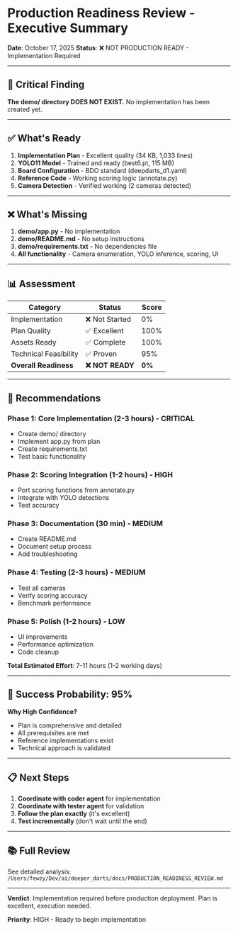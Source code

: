 # Production Readiness Review - Executive Summary

**Date**: October 17, 2025
**Status**: ❌ NOT PRODUCTION READY - Implementation Required

---

## 🚨 Critical Finding

**The demo/ directory DOES NOT EXIST.** No implementation has been created yet.

---

## ✅ What's Ready

1. **Implementation Plan** - Excellent quality (34 KB, 1,033 lines)
2. **YOLO11 Model** - Trained and ready (best6.pt, 115 MB)
3. **Board Configuration** - BDO standard (deepdarts_d1.yaml)
4. **Reference Code** - Working scoring logic (annotate.py)
5. **Camera Detection** - Verified working (2 cameras detected)

---

## ❌ What's Missing

1. **demo/app.py** - No implementation
2. **demo/README.md** - No setup instructions
3. **demo/requirements.txt** - No dependencies file
4. **All functionality** - Camera enumeration, YOLO inference, scoring, UI

---

## 📊 Assessment

| Category | Status | Score |
|----------|--------|-------|
| Implementation | ❌ Not Started | 0% |
| Plan Quality | ✅ Excellent | 100% |
| Assets Ready | ✅ Complete | 100% |
| Technical Feasibility | ✅ Proven | 95% |
| **Overall Readiness** | **❌ NOT READY** | **0%** |

---

## 🎯 Recommendations

### Phase 1: Core Implementation (2-3 hours) - CRITICAL
- Create demo/ directory
- Implement app.py from plan
- Create requirements.txt
- Test basic functionality

### Phase 2: Scoring Integration (1-2 hours) - HIGH
- Port scoring functions from annotate.py
- Integrate with YOLO detections
- Test accuracy

### Phase 3: Documentation (30 min) - MEDIUM
- Create README.md
- Document setup process
- Add troubleshooting

### Phase 4: Testing (2-3 hours) - MEDIUM
- Test all cameras
- Verify scoring accuracy
- Benchmark performance

### Phase 5: Polish (1-2 hours) - LOW
- UI improvements
- Performance optimization
- Code cleanup

**Total Estimated Effort**: 7-11 hours (1-2 working days)

---

## 💯 Success Probability: 95%

**Why High Confidence?**
- Plan is comprehensive and detailed
- All prerequisites are met
- Reference implementations exist
- Technical approach is validated

---

## 📋 Next Steps

1. **Coordinate with coder agent** for implementation
2. **Coordinate with tester agent** for validation
3. **Follow the plan exactly** (it's excellent)
4. **Test incrementally** (don't wait until the end)

---

## 📚 Full Review

See detailed analysis: `/Users/fewzy/Dev/ai/deeper_darts/docs/PRODUCTION_READINESS_REVIEW.md`

---

**Verdict**: Implementation required before production deployment. Plan is excellent, execution needed.

**Priority**: HIGH - Ready to begin implementation
